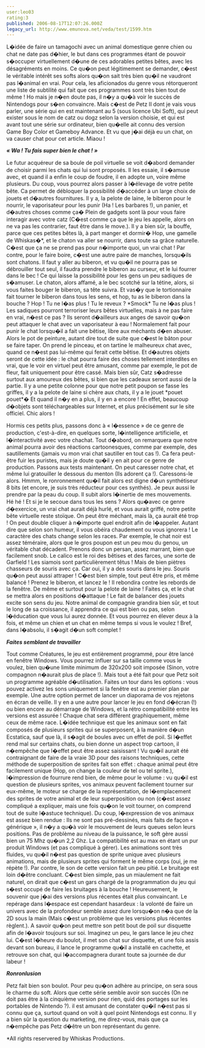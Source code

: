 ```yaml
---
user:leo03
rating:3
published: 2006-08-17T12:07:26.000Z
legacy_url: http://www.emunova.net/veda/test/1599.htm
---
```

L�idée de faire un tamagochi avec un animal domestique genre chien ou chat ne date pas d�hier, le but dans ces programmes étant de pouvoir s�occuper virtuellement d�une de ces adorables petites bêtes, avec les désagréments en moins. Ce qu�on peut légitimement se demander, c�est le véritable intérêt ses softs alors qu�on sait très bien qu�il ne vaudront pas l�animal en vrai. Pour cela, les aficionados du genre vous rétorqueront une liste de subtilité qui fait que ces programmes sont très bien tout de même ! Ho mais je n�en doute pas, il n�y a qu�à voir le succès de Nintendogs pour s�en convaincre. Mais c�est de Petz II dont je vais vous parler, une série qui en est maintenant au 5 (sous licence Ubi Soft), qui peut exister sous le nom de catz ou dogz selon la version choisie, et qui est avant tout une série sur ordinateur, bien qu�elle ait connu des version Game Boy Color et Gameboy Advance. Et vu que j�ai déjà eu un chat, on va causer chat pour cet article. Miaou !  

  

_**« Wa ! Tu fais super bien le chat ! »**_  

  

Le futur acquéreur de sa boule de poil virtuelle se voit d�abord demander de choisir parmi les chats qui lui sont proposés. Il les essaie, il s�amuse avec, et quand il a enfin le coup de foudre, il en adopte un, voire même plusieurs. Du coup, vous pourrez alors passer à l�élevage de votre petite bête. Ca permet de débloquer la possibilité d�accéder à un large choix de jouets et d�autres fournitures. Il y a, la pelote de laine, le biberon pour le nourrir, le vaporisateur pour les punir (Ha ! Les barbares !), un panier, et d�autres choses comme ça� Plein de gadgets sont là pour vous faire interagir avec votre catz (C�est comme ça que le jeu les appelle, alors on ne va pas les contrarier, faut être dans le move.). Il y a bien sûr, la bouffe, parce que ces petites bêtes là, à part manger et dormir� Hop, une gamelle de Whiskas�\*, et le chaton va aller se nourrir, dans toute sa grâce naturelle. C�est que ça ne se prend pas pour n�importe quoi, un vrai chat ! Par contre, pour le faire boire, c�est une autre paire de manches, lorsqu�ils sont chatons. Il faut y aller au biberon, et vu qu�il ne pourra pas se débrouiller tout seul, il faudra prendre le biberon au curseur, et le lui fourrer dans le bec ! Ce qui laisse la possibilité pour les gens un peu sadiques de s�amuser. Le chaton, alors affamé, a le bec scotché sur la tétine, alors, si vous faites bouger le biberon, sa tête suivra. Et vas�y que le tortionnaire fait tourner le biberon dans tous les sens, et hop, tu as le biberon dans la bouche ? Hop ! Tu ne l�as plus ! Tu le reveux ? \*Smock\* Tu ne l�as plus ! Les sadiques pourront terroriser leurs bêtes virtuelles, mais à ne pas faire en vrai, n�est ce pas ? Ils seront d�ailleurs aux anges de savoir qu�on peut attaquer le chat avec un vaporisateur à eau ! Normalement fait pour punir le chat lorsqu�il a fait une bêtise, libre aux méchants d�en abuser. Alors le pot de peinture, autant dire tout de suite que c�est le bâton pour se faire taper. On prend le pinceau, et on tartine le malheureux chat avec, quand ce n�est pas lui-même qui ferait cette bêtise. Et d�autres objets seront de cette idée : le chat pourra faire des choses tellement interdites en vrai, que le voir en virtuel peut être amusant, comme par exemple, le pot de fleur, fait uniquement pour être cassé. Mais bien sûr, Catz s�adresse surtout aux amoureux des bêtes, si bien que les cadeaux seront aussi de la partie. Il y a une petite colonne pour que notre petit poupon se fasse les griffes, il y a la pelote de laine si chère aux chats, il y a le jouet \*pouet pouet\*� Et quand il n�y en a plus, il y en a encore ! En effet, beaucoup d�objets sont téléchargeables sur Internet, et plus précisément sur le site officiel. Chic alors !  

  

Hormis ces petits plus, passons donc à « l�essence » de ce genre de production, c'est-à-dire, en quelques sorte, l�intelligence artificielle, et l�interactivité avec votre chachat. Tout d�abord, on remarquera que notre animal pourra avoir des réactions cartoonesques, comme par exemple, des sautillements (jamais vu mon vrai chat sautiller en tout cas !). Ca fera peut-être fuir les puristes, mais je doute qu�il y en ait pour ce genre de production. Passons aux tests maintenant. On peut caresser notre chat, et même lui gratouiller le dessous du menton (Ils adorent ça !). Caressons-le alors. Hmmm, le ronronnement qu�il fait alors est digne d�un synthétiseur 8 bits (et encore, je suis très réducteur pour ces synthés). Je peux aussi le prendre par la peau du coup. Il subit alors l�inertie de mes mouvements. Hé hé ! Et si je le secoue dans tous les sens ? Alors qu�avec ce genre d�exercice, un vrai chat aurait déjà hurlé, et vous aurait griffé, notre petite bête virtuelle reste stoïque. On peut être méchant, mais là, ça aurait été trop ! On peut double cliquer à n�importe quel endroit afin de l�appeler. Autant dire que selon son humeur, il vous obéira chaudement ou vous ignorera ! Le caractère des chats change selon les races. Par exemple, le chat noir est assez téméraire, alors que le gros poupon est un peu mou du genou, un véritable chat décadent. Prenons donc un persan, assez marrant, bien que facilement snob. Le calico est le roi des bêtises et des farces, une sorte de Garfield ! Les siamois sont particulièrement têtus ! Mais de bien piètres chasseurs de souris avec ça. Car oui, il y a des souris dans le jeu. Souris qu�on peut aussi attraper ! C�est bien simple, tout peut être pris, et même balancé ! Prenez le biberon, et lancez le ! Il rebondira contre les rebords de la fenêtre. De même et surtout pour la pelote de laine ! Faites ça, et le chat se mettra alors en positions d�attaque ! Le fait de balancer des jouets excite son sens du jeu. Notre animal de compagnie grandira bien sûr, et tout le long de sa croissance, il apprendra ce qui est bien ou pas, selon l�éducation que vous lui aurez donnée. Et vous pourrez en élever deux à la fois, et même un chien et un chat en même temps si vous le voulez ! Bref, dans l�absolu, il s�agit d�un soft complet !  

  

_**Faites semblant de travailler**_  

  

Tout comme Créatures, le jeu est entièrement programmé, pour être lancé en fenêtre Windows. Vous pourrez influer sur sa taille comme vous le voulez, bien qu�une limite minimum de 320x200 soit imposée (Sinon, votre compagnon n�aurait plus de place !). Mais tout a été fait pour que Petz soit un programme agréable d�utilisation. Faites un tour dans les options : vous pouvez activez les sons uniquement si la fenêtre est au premier plan par exemple. Une autre option permet de lancer un diaporama de vos rejetons en écran de veille. Il y en a une autre pour lancer le jeu en fond d�écran (!) ou bien encore au démarrage de Windows, et la rétro compatibilité entre les versions est assurée ! Chaque chat sera différent graphiquement, même ceux de même race. L�idée technique est que les animaux sont en fait composés de plusieurs sprites qui se superposent, à la manière d�un Ecstatica, sauf que là, il s�agit de boules avec un effet de poil. Si l�effet rend mal sur certains chats, ou bien donne un aspect trop cartoon, il n�empêche que l�effet peut être assez saisissant ! Vu qu�il aurait été contraignant de faire de la vraie 3D pour des raisons techniques, cette méthode de superposition de sprites fait son effet : chaque animal peut être facilement unique (Hop, on change la couleur de tel ou tel sprite.), l�impression de fourrure rend bien, de même pour le volume : vu qu�il est question de plusieurs sprites, vos animaux peuvent facilement tourner sur eux-même, le moteur se charge de la représentation, de l�emplacement des sprites de votre animal et de leur superposition ou non (c�est assez compliqué a expliquer, mais une fois qu�on le voit tourner, on comprend tout de suite l�astuce technique). Du coup, l�expression de vos animaux est assez bien rendue : Ils ne sont pas pré-dessinés, mais faits de façon « générique », il n�y a qu�à voir le mouvement de leurs queues selon leurs positions. Pas de problème au niveau de la puissance, le soft gère aussi bien un 75 Mhz qu�un 2,2 Ghz. La compatibilité est au max en étant un pur produit Windows (et pas compliqué à gérer). Les animations sont très fluides, vu qu�il n�est pas question de sprite unique avec plusieurs animations, mais de plusieurs sprites qui forment le même corps (oui, je me répète !). Par contre, le son de cette version fait un peu pitié. Le bruitage est loin d�être concluant. C�est bien simple, pas un miaulement ne fait naturel, on dirait que c�est un gars chargé de la programmation du jeu qui s�est occupé de faire les bruitages à la bouche ! Heureusement, le souvenir que j�ai des versions plus récentes était plus convaincant. Le repérage dans l�espace est cependant hasardeux : la volonté de faire un univers avec de la profondeur semble assez dure lorsqu�on n�a que de la 2D sous la main (Mais c�est un problème que les versions plus récentes règlent.). A savoir qu�on peut mettre son petit bout de poil sur disquette afin de l�avoir toujours sur soi. Imaginez un peu, le gars lance le jeu chez lui. C�est l�heure du boulot, il met son chat sur disquette, et une fois assis devant son bureau, il lance le programme qu�il a installé en cachette, et retrouve son chat, qui l�accompagnera durant toute sa journée de dur labeur !  

  

_**Ronronlusion**_  

  

Petz fait bien son boulot. Pour peu qu�on adhère au principe, on sera sous le charme du soft. Alors que cette série semble avoir son succès (On ne doit pas être à la cinquième version pour rien, quid des portages sur les portables de Nintendo ?). il est amusant de constater qu�il n�est pas si connu que ça, surtout quand on voit à quel point Nintendogs est connu. Il y a bien sûr la question du marketing, me direz-vous, mais que ça n�empêche pas Petz d�être un bon représentant du genre.  

  

\*All rights reservered by Whiskas Productions.